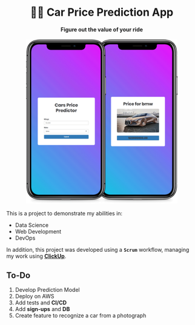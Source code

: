 <div align="center">

<h1><strong>🚗💸 Car Price Prediction App</strong></h1>
<h4>Figure out the value of your ride</h4>

<img src='docs/mockups/mockup.gif' width="400">

</div>

This is a project to demonstrate my abilities in:
* Data Science
* Web Development
* DevOps

In addition, this project was developed using a __`Scrum`__ workflow, managing my work using [__ClickUp__](https://clickup.com/).

## To-Do
1. Develop Prediction Model
2. Deploy on AWS
3. Add tests and **CI/CD**
4. Add **sign-ups** and **DB**
5. Create feature to recognize a car from a photograph

